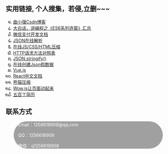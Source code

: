 <style type="text/css">
    .backgrounds {
      background: #a0a0a0;
      border-radius: 50px;
      color: #ffffff;
    }
    .list {
      list-style: lao;
    }
</style>

<h2><strong>实用链接, 个人搜集，若侵,立删~~~</strong></h2>

<ul class="list">
  <li><a href="https://blog.csdn.net/quhongqiang">曲小强Csdn博客</a></li>
  <li><a href="https://mp.weixin.qq.com/s?__biz=MzA3MDg1NzQyNA==&mid=2649654163&idx=1&sn=3c4868a0f2314a947b30730bcef5ac92&scene=21#wechat_redirect">大白话，讲编程之《ES6系列连载》汇总</a></li>
  <li><a href="https://pay.weixin.qq.com/wiki/doc/api/jsapi.php?chapter=11_1">微信支付开发文档</a></li>
  <li><a href="http://json.tongxiehui.net/">JSON在线解析</a></li>
  <li><a href="http://tool.oschina.net/jscompress">在线JS/CSS/HTML压缩</a></li>
  <li><a href="http://tools.jb51.net/table/http_request_method">HTTP请求方法对照表</a></li>
  <li><a href="https://developer.mozilla.org/zh-CN/docs/Web/JavaScript/Reference/Global_Objects/JSON/stringify">JSON.stringify()</a></li>
  <li><a href="http://myjson.com/">在线创建Json假数据</a></li>
  <li><a href="https://cn.vuejs.org/">Vue.js</a></li>
  <li><a href="https://react.docschina.org/">React中文文档</a></li>
  <li><a href="https://tinypng.com/">熊猫压缩</a></li>
  <li><a href="http://www.dowebok.com/131.html">Wow.js让页面动起来</a></li>
  <li><a href="http://500ding.lofter.com/">五百丁简历</a></li>
</ul>

<h2><strong>联系方式</strong></h2>

<blockquote class="backgrounds">
  <p>Email：1256618908@qq.com</p>

  <p>QQ：1256618908</p>

  <p>微信：q1256618908</p>
</blockquote>
